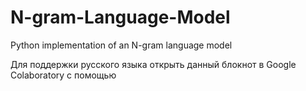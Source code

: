 # N-gram-Language-Model
Python implementation of an N-gram language model

Для поддержки русского языка открыть данный блокнот в Google Colaboratory с помощью
